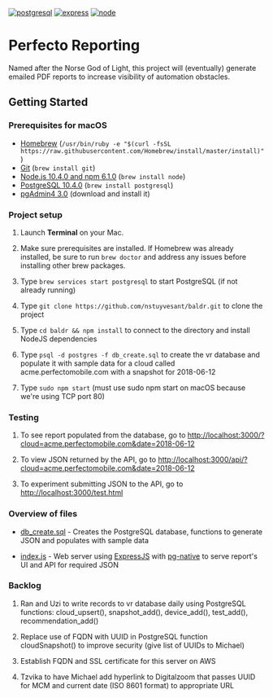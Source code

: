 [![postgresql][postgresql]][postgresql-url]
[![express][express]][express-url]
[![node][node]][node-url]

# Perfecto Reporting
Named after the Norse God of Light, this project will (eventually) generate emailed PDF reports to increase visibility of automation obstacles.

## Getting Started

### Prerequisites for macOS

- [Homebrew](https://brew.sh) (`/usr/bin/ruby -e "$(curl -fsSL https://raw.githubusercontent.com/Homebrew/install/master/install)"`)
- [Git](https://git-scm.com/) (`brew install git`)
- [Node.js 10.4.0 and npm 6.1.0](nodejs.org) (`brew install node`)
- [PostgreSQL 10.4.0](http://postgresql.org) (`brew install postgresql`)
- [pgAdmin4 3.0](https://www.postgresql.org/download/) (download and install it)

### Project setup

1. Launch __Terminal__ on your Mac.

2. Make sure prerequisites are installed. If Homebrew was already installed, be sure to run `brew doctor` and address any issues before installing other brew packages.

3. Type `brew services start postgresql` to start PostgreSQL (if not already running)

4. Type `git clone https://github.com/nstuyvesant/baldr.git` to clone the project

5. Type `cd baldr && npm install` to connect to the directory and install NodeJS dependencies

6. Type `psql -d postgres -f db_create.sql` to create the vr database and populate it with sample data for a cloud called acme.perfectomobile.com with a snapshot for 2018-06-12

7. Type `sudo npm start` (must use sudo npm start on macOS because we're using TCP port 80)

### Testing

1. To see report populated from the database, go to [http://localhost:3000/?cloud=acme.perfectomobile.com&date=2018-06-12](http://localhost:3000/?cloud=acme.perfectomobile.com&date=2018-06-12)

2. To view JSON returned by the API, go to [http://localhost:3000/api/?cloud=acme.perfectomobile.com&date=2018-06-12](http://localhost:3000/api/?cloud=acme.perfectomobile.com&date=2018-06-12)

3. To experiment submitting JSON to the API, go to [http://localhost:3000/test.html](http://localhost:3000/test.html)

### Overview of files

- [db_create.sql](https://github.com/nstuyvesant/baldr/blob/master/db_create.sql) - Creates the PostgreSQL database, functions to generate JSON and populates with sample data

- [index.js](https://github.com/nstuyvesant/baldr/blob/master/index.js) - Web server using [ExpressJS](http://expressjs.com) with [pg-native](https://github.com/brianc/node-pg-native) to serve report's UI and API for required JSON

### Backlog

1. Ran and Uzi to write records to vr database daily using PostgreSQL functions: cloud_upsert(), snapshot_add(), device_add(), test_add(), recommendation_add()

2. Replace use of FQDN with UUID in PostgreSQL function cloudSnapshot() to improve security (give list of UUIDs to Michael)

3. Establish FQDN and SSL certificate for this server on AWS

4. Tzvika to have Michael add hyperlink to Digitalzoom that passes UUID for MCM and current date (ISO 8601 format) to appropriate URL

[express]: https://img.shields.io/badge/expressjs-4.16.3-red.svg
[express-url]: http://expressjs.com
[node]: https://img.shields.io/badge/nodejs-10.4.1-green.svg
[node-url]: https://nodejs.org
[postgresql]: https://img.shields.io/badge/postgresql-10.4.0-blue.svg
[postgresql-url]: https://www.postgresql.org